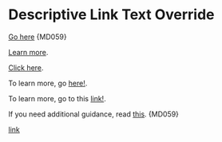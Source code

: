 # Descriptive Link Text Override

[Go here](https://example.com/javascript/about) {MD059}

[Learn more](https://example.com/javascript/about).

[Click here](https://example.com/javascript/about).

To learn more, go [here!](https://example.com/site).

To learn more, go to this [link!](https://example.com/links).

If you need additional guidance, read [this](https://example.com/links). {MD059}

[link][url]

[url]: https://example.com

<!-- markdownlint-configure-file {
  "descriptive-link-text": {
    "prohibited_texts": [ "go here", "THIS" ]
  }
} -->
